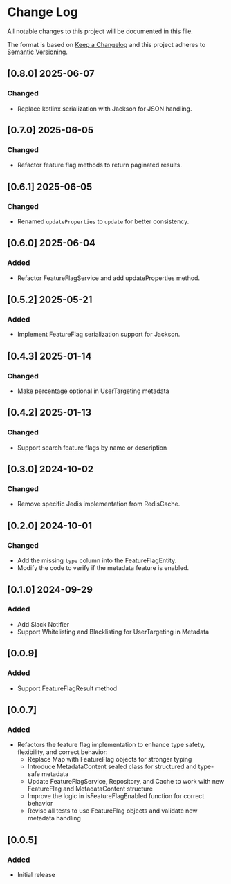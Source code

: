 # Change Log
All notable changes to this project will be documented in this file.

The format is based on [Keep a Changelog](http://keepachangelog.com/)
and this project adheres to [Semantic Versioning](http://semver.org/).

## [0.8.0] 2025-06-07

### Changed
- Replace kotlinx serialization with Jackson for JSON handling.

## [0.7.0] 2025-06-05

### Changed
- Refactor feature flag methods to return paginated results.

## [0.6.1] 2025-06-05

### Changed
- Renamed `updateProperties` to `update` for better consistency.

## [0.6.0] 2025-06-04

### Added
- Refactor FeatureFlagService and add updateProperties method.

## [0.5.2] 2025-05-21

### Added
- Implement FeatureFlag serialization support for Jackson.

## [0.4.3] 2025-01-14

### Changed
- Make percentage optional in UserTargeting metadata

## [0.4.2] 2025-01-13

### Changed
- Support search feature flags by name or description

## [0.3.0] 2024-10-02

### Changed
- Remove specific Jedis implementation from RedisCache.

## [0.2.0] 2024-10-01

### Changed
- Add the missing `type` column into the FeatureFlagEntity.
- Modify the code to verify if the metadata feature is enabled.

## [0.1.0] 2024-09-29

### Added
- Add Slack Notifier
- Support Whitelisting and Blacklisting for UserTargeting in Metadata

## [0.0.9]
### Added
- Support FeatureFlagResult method

## [0.0.7]
### Added

- Refactors the feature flag implementation to enhance type safety, flexibility, and correct behavior:
  * Replace Map with FeatureFlag objects for stronger typing
  * Introduce MetadataContent sealed class for structured and type-safe metadata
  * Update FeatureFlagService, Repository, and Cache to work with new FeatureFlag and MetadataContent structure
  * Improve the logic in isFeatureFlagEnabled function for correct behavior
  * Revise all tests to use FeatureFlag objects and validate new metadata handling

## [0.0.5]
### Added

- Initial release
